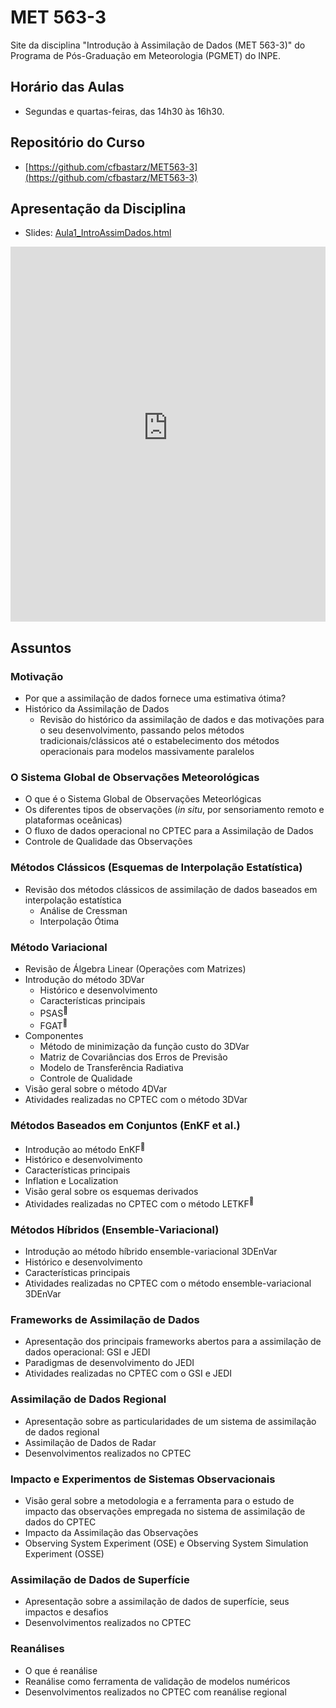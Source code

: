 # MET 563-3

Site da disciplina "Introdução à Assimilação de Dados (MET 563-3)" do Programa de Pós-Graduação em Meteorologia (PGMET) do INPE.

## Horário das Aulas

* Segundas e quartas-feiras, das 14h30 às 16h30.

## Repositório do Curso

* [https://github.com/cfbastarz/MET563-3](https://github.com/cfbastarz/MET563-3)

## Apresentação da Disciplina

* Slides: [Aula1_IntroAssimDados.html](https://raw.githubusercontent.com/cfbastarz/cfbastarz.github.io/refs/heads/master/docs/met563-3/Aula1_IntroAssimDados.html)

<iframe src="https://raw.githubusercontent.com/cfbastarz/cfbastarz.github.io/refs/heads/master/docs/met563-3/Aula1_IntroAssimDados.html"
        width="100%" height="600" style="border:none;">
</iframe>

## Assuntos

### Motivação

* Por que a assimilação de dados fornece uma estimativa ótima?
* Histórico da Assimilação de Dados
  * Revisão do histórico da assimilação de dados e das motivações para o seu desenvolvimento, passando pelos métodos tradicionais/clássicos até o estabelecimento dos métodos operacionais para modelos massivamente paralelos

### O Sistema Global de Observações Meteorológicas

* O que é o Sistema Global de Observações Meteorlógicas
* Os diferentes tipos de observações (_in situ_, por sensoriamento remoto e plataformas oceânicas) 
* O fluxo de dados operacional no CPTEC para a Assimilação de Dados
* Controle de Qualidade das Observações

###  Métodos Clássicos (Esquemas de Interpolação Estatística)

* Revisão dos métodos clássicos de assimilação de dados baseados em interpolação estatística
  * Análise de Cressman
  * Interpolação Ótima

### Método Variacional

* Revisão de Álgebra Linear (Operações com Matrizes)
* Introdução do método 3DVar
  * Histórico e desenvolvimento 
  * Características principais 
  * PSAS<sup>&#128312;</sup>
  * FGAT<sup>&#128313;</sup>
* Componentes 
  * Método de minimização da função custo do 3DVar
  * Matriz de Covariâncias dos Erros de Previsão
  * Modelo de Transferência Radiativa
  * Controle de Qualidade
* Visão geral sobre o método 4DVar
* Atividades realizadas no CPTEC com o método 3DVar

###  Métodos Baseados em Conjuntos (EnKF et al.)

* Introdução ao método EnKF<sup>&#128312;</sup>
* Histórico e desenvolvimento
* Características principais 
* Inflation e Localization
* Visão geral sobre os esquemas derivados
* Atividades realizadas no CPTEC com o método LETKF<sup>&#128313;</sup>

### Métodos Híbridos (Ensemble-Variacional)

* Introdução ao método híbrido ensemble-variacional 3DEnVar
* Histórico e desenvolvimento
* Características principais
* Atividades realizadas no CPTEC com o método ensemble-variacional 3DEnVar

### Frameworks de Assimilação de Dados

* Apresentação dos principais frameworks abertos para a assimilação de dados operacional: GSI e JEDI
* Paradigmas de desenvolvimento do JEDI 
* Atividades realizadas no CPTEC com o GSI e JEDI

### Assimilação de Dados Regional

* Apresentação sobre as particularidades de um sistema de assimilação de dados regional
* Assimilação de Dados de Radar
* Desenvolvimentos realizados no CPTEC

### Impacto e Experimentos de Sistemas Observacionais

* Visão geral sobre a metodologia e a ferramenta para o estudo de impacto das observações empregada no sistema de assimilação de dados do CPTEC
* Impacto da Assimilação das Observações
* Observing System Experiment (OSE) e Observing System Simulation Experiment (OSSE)

### Assimilação de Dados de Superfície

* Apresentação sobre a assimilação de dados de superfície, seus impactos e desafios
* Desenvolvimentos realizados no CPTEC

### Reanálises

* O que é reanálise
* Reanálise como ferramenta de validação de modelos numéricos
* Desenvolvimentos realizados no CPTEC com reanálise regional


